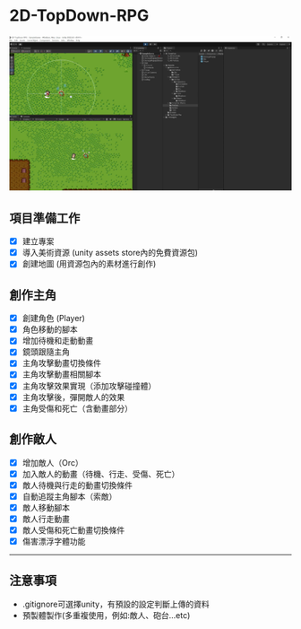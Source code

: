 # 2D-TopDown-RPG

![image](https://github.com/yuchi1226/2D-TopDown-RPG/blob/main/IMG/2024-08-07%20215500.png)

## 項目準備工作
- [x] 建立專案 
- [x] 導入美術資源 (unity assets store內的免費資源包)
- [x] 創建地圖 (用資源包內的素材進行創作)

## 創作主角
- [x] 創建角色 (Player)
- [x] 角色移動的腳本 
- [x] 增加待機和走動動畫 
- [x] 鏡頭跟隨主角  
- [x] 主角攻擊動畫切換條件 
- [x] 主角攻擊動畫相關腳本
- [x] 主角攻擊效果實現（添加攻擊碰撞體）
- [x] 主角攻擊後，彈開敵人的效果
- [x] 主角受傷和死亡（含動畫部分）

## 創作敵人
- [x] 增加敵人（Orc） 
- [x] 加入敵人的動畫（待機、行走、受傷、死亡） 
- [x] 敵人待機與行走的動畫切換條件 
- [x] 自動追蹤主角腳本（索敵） 
- [x] 敵人移動腳本
- [x] 敵人行走動畫 
- [x] 敵人受傷和死亡動畫切換條件
- [x] 傷害漂浮字體功能

---
## 注意事項
* .gitignore可選擇unity，有預設的設定判斷上傳的資料
* 預製體製作(多重複使用，例如:敵人、砲台...etc)

<!-- ## 參考資料 -- BV1Xj411r7Mm
* Animator怎麼刪除箭頭:https://developer.unity.cn/ask/question/60190ca9edbc2a001ffbebd7
* animation Loop Time選項關閉:https://discussions.unity.com/t/animation-loop/34663
* GitHub如何在README.md檔案中插入圖片:https://blog.csdn.net/weixin_42350212/article/details/81285210 -->
